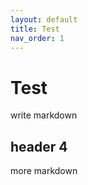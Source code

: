 ```yaml
---
layout: default
title: Test
nav_order: 1
---
```


# Test

write markdown

## header 4

more markdown
<!--stackedit_data:
eyJoaXN0b3J5IjpbMTk5NTQ4MTA0XX0=
-->